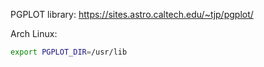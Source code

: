 PGPLOT library: <https://sites.astro.caltech.edu/~tjp/pgplot/>

Arch Linux:
```sh
export PGPLOT_DIR=/usr/lib
```

